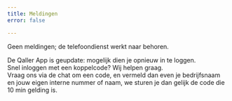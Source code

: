 ```yaml
---
title: Meldingen
error: false

---
```

Geen meldingen; de telefoondienst werkt naar behoren.

De Qaller App is geupdate: mogelijk dien je opnieuw in te loggen.   
Snel inloggen met een koppelcode? Wij helpen graag.  
Vraag ons via de chat om een code, en vermeld dan even je bedrijfsnaam en jouw eigen interne nummer of naam, we sturen je dan gelijk de code die 10 min gelding is.  